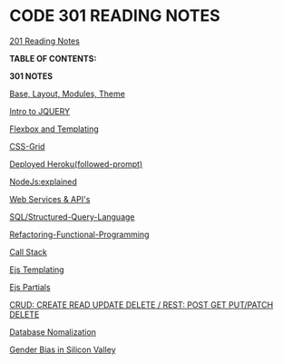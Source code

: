 # CODE 301 READING NOTES

[201 Reading Notes](../index.md)

**TABLE OF CONTENTS:**


**301 NOTES**

[Base, Layout, Modules, Theme](../301/class-01.md)

[Intro to JQUERY](../301/class-02.md)

[Flexbox and Templating](../301/class-03.md)

[CSS-Grid](../301/class-04.md)

[Deployed Heroku(followed-prompt)](../301/class-05.md)

[NodeJs:explained](../301/class-06.md)

[Web Services & API's](../301/class-07.md)

[SQL/Structured-Query-Language](../301/class-08.md)

[Refactoring-Functional-Programming](../301/class-09.md)

[Call Stack](../301/class-10.md)

[Ejs Templating](../301/class-11.md)

[Ejs Partials](../301/class-12.md)

[CRUD: CREATE READ UPDATE DELETE / REST: POST GET PUT/PATCH DELETE](../301/class-13.md)

[Database Nomalization](../301/class-14.md)

[Gender Bias in Silicon Valley](../301/class-15.md)